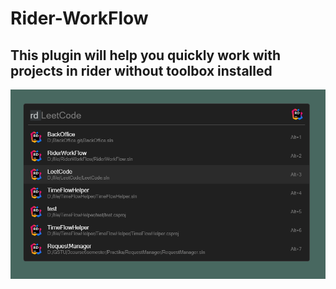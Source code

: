 # Rider-WorkFlow
## This plugin will help you quickly work with projects in rider without toolbox installed
<p align="center"><img src="https://github.com/Javaro3/Flow.Launcher.Plugin.RiderWorkFlow/blob/main/image.png" width="800"></p>
